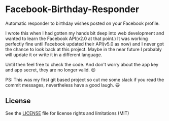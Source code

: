 # Facebook-Birthday-Responder
Automatic responder to birthday wishes posted on your Facebook profile.

I wrote this when I had gotten my hands bit deep into web development and wanted to learn the Facebook API(v2.0 at that point.) It was working perfectly fine until Facebook updated their API(v5.0 as now) and I never got the chance to look back at this project. Maybe in the near future I probably will update it or write it in a different language.

Until then feel free to check the code. And don't worry about the app key and app secret, they are no longer valid. :wink:

PS: This was my first git based project so cut me some slack if you read the commit messages, nevertheless have a good laugh. :laughing:

## License
See the [LICENSE](LICENSE.md) file for license rights and limitations (MIT)

